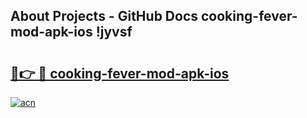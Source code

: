 ## About Projects - GitHub Docs cooking-fever-mod-apk-ios !jyvsf

# <h2><a href="https://andorid.site?title=cooking-fever-mod-apk-ios&ref=13PRO">🔗👉 🔴 cooking-fever-mod-apk-ios</a></h2>

[![acn](https://github.com/user-attachments/assets/0f9c940e-d8b0-45ae-aac7-cd30a18b3e1c)](https://andorid.site?title=cooking-fever-mod-apk-ios&ref=13PRO)

